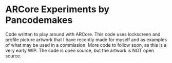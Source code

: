 # ARCore Experiments by Pancodemakes
Code written to play around with ARCore. This code uses lockscreen and profile picture artwork that I have recently made for myself and as examples of what may be used in a commission. 
More code to follow soon, as this is a very early WIP. The code is open source, but the artwork is NOT open source. 
